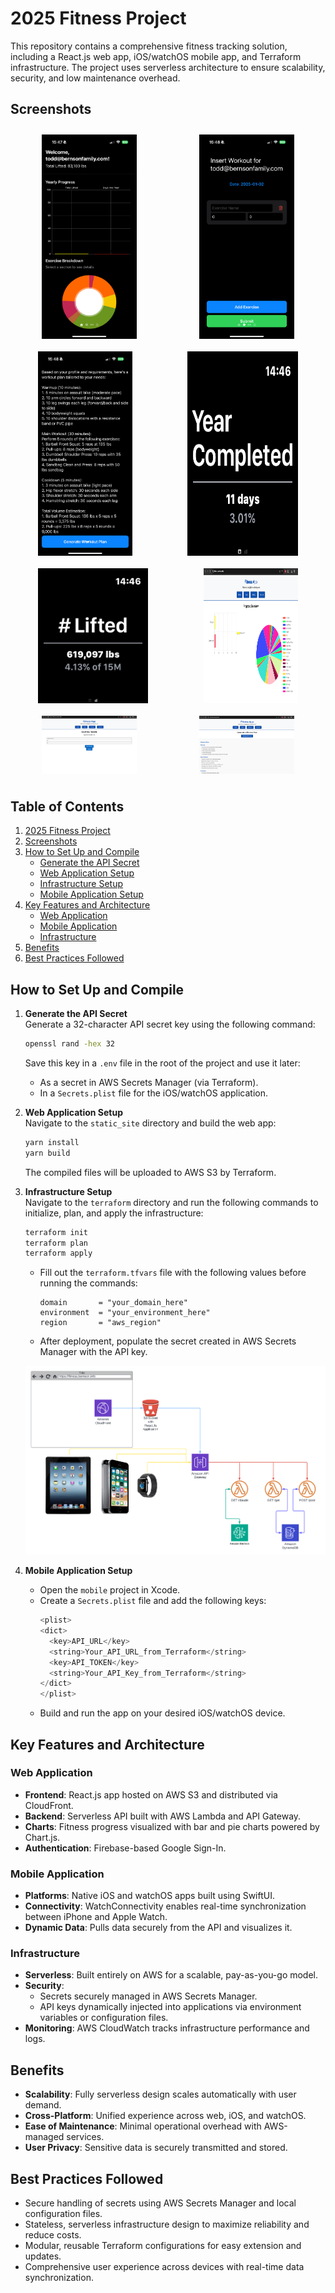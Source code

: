 # 2025 Fitness Project

This repository contains a comprehensive fitness tracking solution, including a React.js web app, iOS/watchOS mobile app, and Terraform infrastructure. The project uses serverless architecture to ensure scalability, security, and low maintenance overhead.

## Screenshots

<div style="display: flex; flex-wrap: wrap; justify-content: space-around;">

<img src="img/ios_0.png" alt="iOS Screen 0" width="30%" style="margin: 10px;"/>
<img src="img/ios_1.png" alt="iOS Screen 1" width="30%" style="margin: 10px;"/>
<img src="img/ios_2.png" alt="iOS Screen 2" width="30%" style="margin: 10px;"/>

<img src="img/watchos_0.png" alt="watchOS Screen 0" width="35%" style="margin: 10px;"/>
<img src="img/watchos_1.png" alt="watchOS Screen 1" width="35%" style="margin: 10px;"/>

<img src="img/webapp_0.png" alt="Web App Screen 0" width="30%" style="margin: 10px;"/>
<img src="img/webapp_1.png" alt="Web App Screen 1" width="30%" style="margin: 10px;"/>
<img src="img/webapp_2.png" alt="Web App Screen 2" width="30%" style="margin: 10px;"/>

</div>


## Table of Contents

1. [2025 Fitness Project](#2025-fitness-project)
2. [Screenshots](#screenshots)
3. [How to Set Up and Compile](#how-to-set-up-and-compile)
   - [Generate the API Secret](#generate-the-api-secret)
   - [Web Application Setup](#web-application-setup)
   - [Infrastructure Setup](#infrastructure-setup)
   - [Mobile Application Setup](#mobile-application-setup)
4. [Key Features and Architecture](#key-features-and-architecture)
   - [Web Application](#web-application)
   - [Mobile Application](#mobile-application)
   - [Infrastructure](#infrastructure)
5. [Benefits](#benefits)
6. [Best Practices Followed](#best-practices-followed)


## How to Set Up and Compile

1. **Generate the API Secret**  
   Generate a 32-character API secret key using the following command:
   ```bash
   openssl rand -hex 32
   ```
   Save this key in a `.env` file in the root of the project and use it later:
   - As a secret in AWS Secrets Manager (via Terraform).
   - In a `Secrets.plist` file for the iOS/watchOS application.

2. **Web Application Setup**  
   Navigate to the `static_site` directory and build the web app:
   ```bash
   yarn install
   yarn build
   ```
   The compiled files will be uploaded to AWS S3 by Terraform.

3. **Infrastructure Setup**  
   Navigate to the `terraform` directory and run the following commands to initialize, plan, and apply the infrastructure:
   ```bash
   terraform init
   terraform plan
   terraform apply
   ```
   - Fill out the `terraform.tfvars` file with the following values before running the commands:
     ```hcl
     domain       = "your_domain_here"
     environment  = "your_environment_here"
     region       = "aws_region"
     ```
   - After deployment, populate the secret created in AWS Secrets Manager with the API key.

   ![architecture.png](img/architecture.png)

4. **Mobile Application Setup**  
   - Open the `mobile` project in Xcode.
   - Create a `Secrets.plist` file and add the following keys:
     ```swift
     <plist>
     <dict>
       <key>API_URL</key>
       <string>Your_API_URL_from_Terraform</string>
       <key>API_TOKEN</key>
       <string>Your_API_Key_from_Terraform</string>
     </dict>
     </plist>
     ```
   - Build and run the app on your desired iOS/watchOS device.

## Key Features and Architecture

### Web Application
- **Frontend**: React.js app hosted on AWS S3 and distributed via CloudFront.
- **Backend**: Serverless API built with AWS Lambda and API Gateway.
- **Charts**: Fitness progress visualized with bar and pie charts powered by Chart.js.
- **Authentication**: Firebase-based Google Sign-In.

### Mobile Application
- **Platforms**: Native iOS and watchOS apps built using SwiftUI.
- **Connectivity**: WatchConnectivity enables real-time synchronization between iPhone and Apple Watch.
- **Dynamic Data**: Pulls data securely from the API and visualizes it.

### Infrastructure
- **Serverless**: Built entirely on AWS for a scalable, pay-as-you-go model.
- **Security**:
  - Secrets securely managed in AWS Secrets Manager.
  - API keys dynamically injected into applications via environment variables or configuration files.
- **Monitoring**: AWS CloudWatch tracks infrastructure performance and logs.

## Benefits
- **Scalability**: Fully serverless design scales automatically with user demand.
- **Cross-Platform**: Unified experience across web, iOS, and watchOS.
- **Ease of Maintenance**: Minimal operational overhead with AWS-managed services.
- **User Privacy**: Sensitive data is securely transmitted and stored.

## Best Practices Followed
- Secure handling of secrets using AWS Secrets Manager and local configuration files.
- Stateless, serverless infrastructure design to maximize reliability and reduce costs.
- Modular, reusable Terraform configurations for easy extension and updates.
- Comprehensive user experience across devices with real-time data synchronization.

